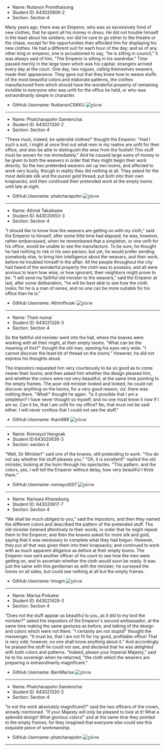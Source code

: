 - Name: Nutanon Promthaisong
- Student ID: 643020606-2
- Section: Section 4

Many years ago, there was an Emperor, who was so excessively fond of new clothes, that he
spent all his money in dress. He did not trouble himself in the least about his soldiers; nor did
he care to go either to the theatre or the chase, except for the opportunities then afforded him
for displaying his new clothes. He had a different suit for each hour of the day; and as of any
other king or emperor, one is accustomed to say, "he is sitting in council," it was always said of
him, "The Emperor is sitting in his wardrobe."
Time passed merrily in the large town which was his capital; strangers arrived every day at the
court. One day, two rogues, calling themselves weavers, made their appearance. They gave out
that they knew how to weave stuffs of the most beautiful colors and elaborate patterns, the
clothes manufactured from which should have the wonderful property of remaining invisible to
everyone who was unfit for the office he held, or who was extraordinarily simple in character.

- GitHub Username: NuttanonCSKKU
![รูปภาพ](./media/bank1.jpg)

---

- Name: Phatcharapohn Samienchai
- Student ID: 643021330-2
- Section: Section 4

"These must, indeed, be splendid clothes!" thought the Emperor. "Had I such a suit, I might at
once find out what men in my realms are unfit for their office, and also be able to distinguish
the wise from the foolish! This stuff must be woven for me immediately." And he caused large
sums of money to be given to both the weavers in order that they might begin their work
directly.
So the two pretended weavers set up two looms, and affected to work very busily, though in
reality they did nothing at all. They asked for the most delicate silk and the purest gold thread;
put both into their own knapsacks; and then continued their pretended work at the empty
looms until late at night.

- GitHub Username: phatcharapohn
![รูปภาพ](./media/phatcharapohn.jpg)

---

- Name: Athirat Takaikaew
- Student ID: 643020653-3
- Section: Section 4

"I should like to know how the weavers are getting on with my cloth," said the Emperor to
himself, after some little time had elapsed; he was, however, rather embarrassed, when he
remembered that a simpleton, or one unfit for his office, would be unable to see the
manufacture. To be sure, he thought he had nothing to risk in his own person; but yet, he
would prefer sending somebody else, to bring him intelligence about the weavers, and their
work, before he troubled himself in the affair. All the people throughout the city had heard of
the wonderful property the cloth was to possess; and all were anxious to learn how wise, or
how ignorant, their neighbors might prove to be.
"I will send my faithful old minister to the weavers," said the Emperor at last, after some
deliberation, "he will be best able to see how the cloth looks; for he is a man of sense, and no
one can be more suitable for his office than he is."

- GitHub Username: Athirofhuski
![รูปภาพ](./media/athirat.jpg) 

---

- Name: Tham numai
- Student ID: 643021326-3
- Section: Section 4

So the faithful old minister went into the hall, where the knaves were working with all their
might, at their empty looms. "What can be the meaning of this?" thought the old man, opening
his eyes very wide. "I cannot discover the least bit of thread on the looms." However, he did not
express his thoughts aloud.

The impostors requested him very courteously to be so good as to come nearer their looms;
and then asked him whether the design pleased him, and whether the colors were not very
beautiful; at the same time pointing to the empty frames. The poor old minister looked and
looked, he could not discover anything on the looms, for a very good reason, viz: there was
nothing there. "What!" thought he again. "Is it possible that I am a simpleton? I have never
thought so myself; and no one must know it now if I am so. Can it be, that I am unfit for my
office? No, that must not be said either. I will never confess that I could not see the stuff."

- GitHub Username: tham888
![รูปภาพ](./media/tham1.jpg)

---

- Name: Ronnayut Hangnak
- Student ID:643020636-3
- Section: section 4


"Well, Sir Minister!" said one of the knaves, still pretending to work. "You do not say whether
the stuff pleases you."
"Oh, it is excellent!" replied the old minister, looking at the loom through his spectacles. "This
pattern, and the colors, yes, I will tell the Emperor without delay, how very beautiful I think
them."

- GitHub Username: ronnayut007
![รูปภาพ](./media/minza.jpg)

---

- Name: Narisara Khaowkong
- Student ID: 643020617-7
- Section: Section 4


"We shall be much obliged to you," said the impostors, and then they named the different
colors and described the pattern of the pretended stuff. The old minister listened attentively to
their words, in order that he might repeat them to the Emperor; and then the knaves asked for
more silk and gold, saying that it was necessary to complete what they had begun. However,
they put all that was given them into their knapsacks; and continued to work with as much
apparent diligence as before at their empty looms.
The Emperor now sent another officer of his court to see how the men were getting on, and to
ascertain whether the cloth would soon be ready. It was just the same with this gentleman as
with the minister; he surveyed the looms on all sides, but could see nothing at all but the empty
frames.

- GitHub Username: tmxgm
![รูปภาพ](./media/tmxgm1.jpg)

---

- Name: Marisa Pinkaew
- Student ID: 643021429-3
- Section: Section 4

"Does not the stuff appear as beautiful to you, as it did to my lord the minister?" asked the
impostors of the Emperor's second ambassador; at the same time making the same gestures as
before, and talking of the design and colors which were not there.
"I certainly am not stupid!" thought the messenger. "It must be, that I am not fit for my good,
profitable office! That is very odd; however, no one shall know anything about it." And
accordingly he praised the stuff he could not see, and declared that he was delighted with both
colors and patterns. "Indeed, please your Imperial Majesty," said he to his sovereign when he
returned, "the cloth which the weavers are preparing is extraordinarily magnificent."


- GitHub Username: BamMarisa
![รูปภาพ](./media/Marisa.jpg)

---

- Name: Phatcharapohn Samienchai
- Student ID: 643021330-2
- Section: Section 4

"Is not the work absolutely magnificent?" said the two officers of the crown, already
mentioned. "If your Majesty will only be pleased to look at it! What a splendid design! What
glorious colors!" and at the same time they pointed to the empty frames; for they imagined
that everyone else could see this exquisite piece of workmanship.

- GitHub Username: phatcharapohn
![รูปภาพ](./media/phatcharapohn.jpg)

---


